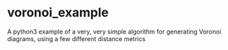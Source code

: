 # voronoi_example
A python3 example of a very, very simple algorithm for generating Voronoi diagrams, using a few different distance metrics
